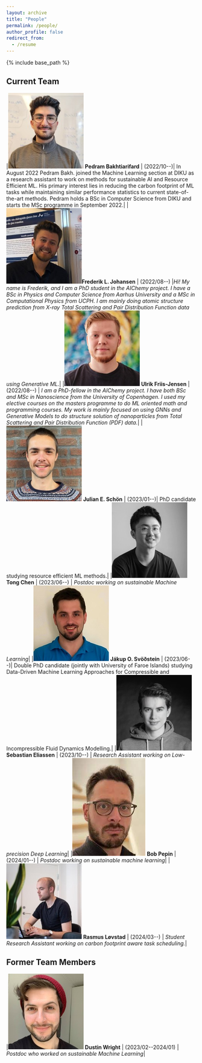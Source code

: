 ```yaml
---
layout: archive
title: "People"
permalink: /people/
author_profile: false
redirect_from:
  - /resume
---
```


{% include base_path %}

## Current Team

|![image](images/pedram.jpeg) **Pedram Bakhtiarifard** | (2022/10--)| In August 2022 Pedram Bakh. joined the Machine Learning section at DIKU as a research assistant to work on methods for sustainable AI and Resource Efficient ML. His primary interest lies in reducing the carbon footprint of ML tasks while maintaining similar performance statistics to current state-of-the-art methods. Pedram holds a BSc in Computer Science from DIKU and starts the MSc programme in September 2022.|
|![image](images/frederik.jpg)**Frederik L. Johansen** | (2022/08--) |*Hi! My name is Frederik, and I am a PhD student in the AIChemy project. I have a BSc in Physics and Computer Science from Aarhus University and a MSc in Computational Physics from UCPH. I am mainly doing atomic structure prediction from X-ray Total Scattering and Pair Distribution Function data using Generative ML.*|
|![image](images/ulrik.jpg) **Ulrik Friis-Jensen** | (2022/08--) | *I am a PhD-fellow in the AIChemy project. I have both BSc and MSc in Nanoscience from the University of Copenhagen. I used my elective courses on the masters programme to do ML oriented math and programming courses. My work is mainly focused on using GNNs and Generative Models to do structure solution of nanoparticles from Total Scattering and Pair Distribution Function (PDF) data.*|
|![image](images/julian.jpg) **Julian E. Schön** | (2023/01--)| PhD candidate studying resource efficient ML methods.|
|![image](images/tong.jpg) **Tong Chen** | (2023/06--) | *Postdoc working on sustainable Machine Learning*|
|![image](images/jakup.jpg) **Jákup O. Svöðstein** | (2023/06--)| Double PhD candidate (jointly with University of Faroe Islands) studying Data-Driven Machine Learning Approaches for Compressible and Incompressible Fluid Dynamics Modelling.|
|![image](images/sebastian.jpg) **Sebastian Eliassen** | (2023/10--) | *Research Assistant working on Low-precision Deep Learning*|
|![image](images/bob.jpeg) **Bob Pepin** | (2024/01--) | *Postdoc working on sustainable machine learning*|
|![image](images/rasmus.jpeg) **Rasmus Løvstad** | (2024/03--) | *Student Research Assistant working on carbon footprint aware task scheduling.*|



## Former Team Members

|![image](images/dustin.jpeg) **Dustin Wright** | (2023/02--2024/01) | *Postdoc who worked on sustainable Machine Learning*|



